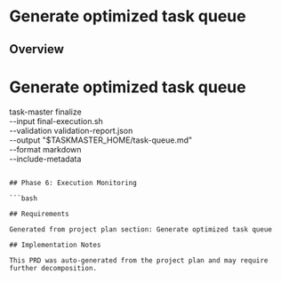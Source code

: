 # Generate optimized task queue

## Overview

# Generate optimized task queue
task-master finalize \
    --input final-execution.sh \
    --validation validation-report.json \
    --output "$TASKMASTER_HOME/task-queue.md" \
    --format markdown \
    --include-metadata
```

## Phase 6: Execution Monitoring

```bash

## Requirements

Generated from project plan section: Generate optimized task queue

## Implementation Notes

This PRD was auto-generated from the project plan and may require further decomposition.

